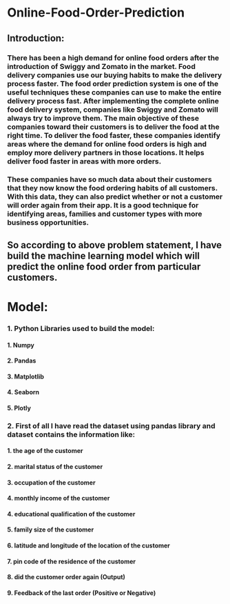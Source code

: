 # Online-Food-Order-Prediction

## Introduction: 

###                           There has been a high demand for online food orders after the introduction of Swiggy and Zomato in the market. Food delivery companies use our buying habits to make the delivery process faster. The food order prediction system is one of the useful techniques these companies can use to make the entire delivery process fast. After implementing the complete online food delivery system, companies like Swiggy and Zomato will always try to improve them. The main objective of these companies toward their customers is to deliver the food at the right time. To deliver the food faster, these companies identify areas where the demand for online food orders is high and employ more delivery partners in those locations. It helps deliver food faster in areas with more orders.  
###                           These companies have so much data about their customers that they now know the food ordering habits of all customers. With this data, they can also predict whether or not a customer will order again from their app. It is a good technique for identifying areas, families and customer types with more business opportunities.
## So according to above problem statement, I have build the machine learning model which will predict the online food order from particular customers.

# Model:

### 1. Python Libraries used to build the model:
#### 1. Numpy 
#### 2. Pandas
#### 3. Matplotlib
#### 4. Seaborn
#### 5. Plotly

### 2. First of all I have read the dataset using pandas library and dataset contains the information like:
#### 1. the age of the customer
#### 2. marital status of the customer
#### 3. occupation of the customer
#### 4. monthly income of the customer
#### 4. educational qualification of the customer
#### 5. family size of the customer
#### 6. latitude and longitude of the location of the customer
#### 7. pin code of the residence of the customer
#### 8. did the customer order again (Output)
#### 9. Feedback of the last order (Positive or Negative)



